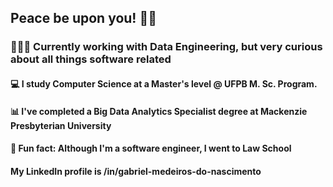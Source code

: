 ## Peace be upon you! 👋🍃

### 👨🏽‍💻 Currently working with Data Engineering, but very curious about all things software related

#### 💻 I study Computer Science at a Master's level @ UFPB M. Sc. Program.

#### 📊 I've completed a Big Data Analytics Specialist degree at Mackenzie Presbyterian University

#### 👔 Fun fact: Although I'm a software engineer, I went to Law School

#### My LinkedIn profile is /in/gabriel-medeiros-do-nascimento


<!--
**gmnmedeiros/gmnmedeiros** is a ✨ _special_ ✨ repository because its `README.md` (this file) appears on your GitHub profile.

Here are some ideas to get you started:

- 🔭 I’m currently working on ...
- 🌱 I’m currently learning ...
- 👯 I’m looking to collaborate on ...
- 🤔 I’m looking for help with ...
- 💬 Ask me about ...
- 📫 How to reach me: ...
- 😄 Pronouns: ...
- ⚡ Fun fact: ...
-->
